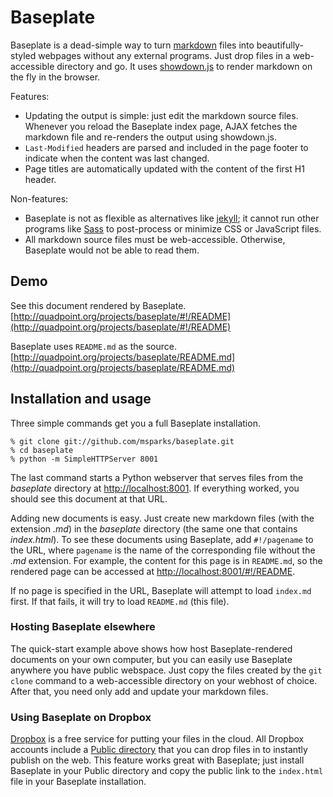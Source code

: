 # Baseplate

Baseplate is a dead-simple way to turn
[markdown](http://daringfireball.net/projects/markdown/) files into
beautifully-styled webpages without any external programs. Just drop files in a
web-accessible directory and go. It uses
[showdown.js](https://github.com/coreyti/showdown) to render markdown on the
fly in the browser.

Features:

* Updating the output is simple: just edit the markdown source files. Whenever
  you reload the Baseplate index page, AJAX fetches the markdown file and
  re-renders the output using showdown.js.
* `Last-Modified` headers are parsed and included in the page footer to
  indicate when the content was last changed.
* Page titles are automatically updated with the content of the first H1 header.

Non-features:

* Baseplate is not as flexible as alternatives like
  [jekyll](http://jekyllrb.com/); it cannot run other programs like
  [Sass](http://sass-lang.com/) to post-process or minimize CSS or JavaScript
  files.
* All markdown source files must be web-accessible. Otherwise, Baseplate would
  not be able to read them.

## Demo

See this document rendered by Baseplate.  
[http://quadpoint.org/projects/baseplate/#!/README](http://quadpoint.org/projects/baseplate/#!/README)

Baseplate uses `README.md` as the source.  
[http://quadpoint.org/projects/baseplate/README.md](http://quadpoint.org/projects/baseplate/README.md)

## Installation and usage

Three simple commands get you a full Baseplate installation.

    % git clone git://github.com/msparks/baseplate.git
    % cd baseplate
    % python -m SimpleHTTPServer 8001

The last command starts a Python webserver that serves files from the
*baseplate* directory at [http://localhost:8001](http://localhost:8001). If
everything worked, you should see this document at that URL.

Adding new documents is easy. Just create new markdown files (with the
extension *.md*) in the *baseplate* directory (the same one that contains
*index.html*). To see these documents using Baseplate, add `#!/pagename` to the
URL, where `pagename` is the name of the corresponding file without the *.md*
extension. For example, the content for this page is in `README.md`, so the
rendered page can be accessed at
[http://localhost:8001/#!/README](http://localhost:8001/#!/README).

If no page is specified in the URL, Baseplate will attempt to load `index.md`
first. If that fails, it will try to load `README.md` (this file).

### Hosting Baseplate elsewhere

The quick-start example above shows how host Baseplate-rendered documents on
your own computer, but you can easily use Baseplate anywhere you have
public webspace. Just copy the files created by the `git clone` command to a
web-accessible directory on your webhost of choice. After that, you need only
add and update your markdown files.

### Using Baseplate on Dropbox

[Dropbox](http://db.tt/hcdgDWe) is a free service for putting your files in the
cloud. All Dropbox accounts include a
[Public directory](http://www.dropbox.com/help/16) that you can drop files in
to instantly publish on the web. This feature works great with Baseplate; just
install Baseplate in your Public directory and copy the public link to the
`index.html` file in your Baseplate installation.
